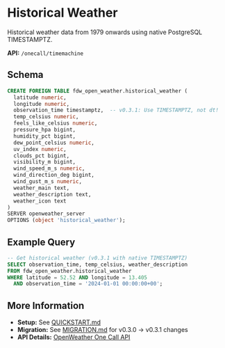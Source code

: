 # Historical Weather

Historical weather data from 1979 onwards using native PostgreSQL TIMESTAMPTZ.

**API:** `/onecall/timemachine`

## Schema

```sql
CREATE FOREIGN TABLE fdw_open_weather.historical_weather (
  latitude numeric,
  longitude numeric,
  observation_time timestamptz,  -- v0.3.1: Use TIMESTAMPTZ, not dt!
  temp_celsius numeric,
  feels_like_celsius numeric,
  pressure_hpa bigint,
  humidity_pct bigint,
  dew_point_celsius numeric,
  uv_index numeric,
  clouds_pct bigint,
  visibility_m bigint,
  wind_speed_m_s numeric,
  wind_direction_deg bigint,
  wind_gust_m_s numeric,
  weather_main text,
  weather_description text,
  weather_icon text
)
SERVER openweather_server
OPTIONS (object 'historical_weather');
```

## Example Query

```sql
-- Get historical weather (v0.3.1 with native TIMESTAMPTZ)
SELECT observation_time, temp_celsius, weather_description
FROM fdw_open_weather.historical_weather
WHERE latitude = 52.52 AND longitude = 13.405
  AND observation_time = '2024-01-01 00:00:00+00';
```

## More Information

- **Setup:** See [QUICKSTART.md](../../QUICKSTART.md)
- **Migration:** See [MIGRATION.md](../../MIGRATION.md) for v0.3.0 → v0.3.1 changes
- **API Details:** [OpenWeather One Call API](https://openweathermap.org/api/one-call-3)
